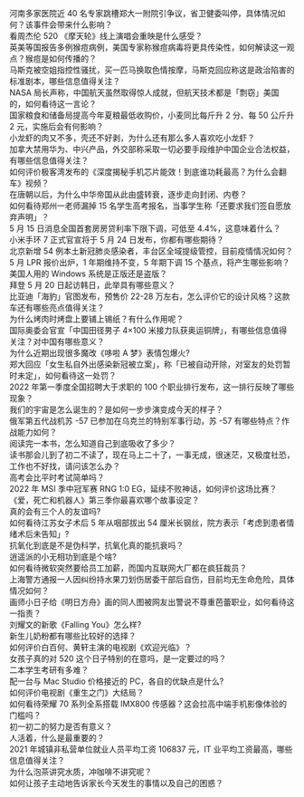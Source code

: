 河南多家医院近 40 名专家跳槽郑大一附院引争议，省卫健委叫停，具体情况如何？该事件会带来什么影响？  
看周杰伦 520 《摩天轮》线上演唱会重映是什么感受？  
英美等国报告多例猴痘病例，美国专家称猴痘病毒将更具传染性，如何解读这一观点？猴痘是如何传播的？  
马斯克被空姐指控性骚扰，买一匹马换取色情按摩，马斯克回应称这是政治陷害的标准剧本，哪些信息值得关注？  
NASA 局长声称，中国航天虽然取得惊人成就，但航天技术都是「剽窃」美国的，如何看待这一言论？  
国家粮食和储备局提高今年夏粮最低收购价，小麦同比每斤升 2 分、每 50 公斤升 2 元，实施后会有何影响？  
小龙虾的肉又不多，壳还不好剥，为什么还有那么多人喜欢吃小龙虾？  
加拿大禁用华为、中兴产品，外交部称采取一切必要手段维护中国企业合法权益，有哪些信息值得关注？  
如何评价极客湾发布的《深度揭秘手机芯片能效！到底谁功耗最高？为什么会翻车》视频？  
在唐朝以后，为什么中华帝国从此由盛转衰，逐步走向封闭、内卷？  
如何看待郑州一老师漏掉 15 名学生高考报名，当事学生称「还要求我们签自愿放弃声明」？  
5 月 15 日消息全国首套房房贷利率下限下调，可低至 4.4%，这意味着什么？  
小米手环 7 正式官宣将于 5 月 24 日发布，你都有哪些期待？  
北京新增 54 例本土新冠肺炎感染者，丰台区全域提级管控，目前疫情情况如何？  
5 月 LPR 报价出炉，1 年期维持不变，5 年期下调 15 个基点，将产生哪些影响？  
美国人用的 Windows 系统是正版还是盗版？  
拜登 5 月 20 日起访韩日，此举具有哪些意义？  
比亚迪「海豹」官图发布，预售价 22-28 万左右，怎么评价它的设计风格？这款车还有哪些亮点值得关注？  
为什么烤肉时烤盘上要铺上锡纸？有什么作用呢？  
国际奥委会官宣「中国田径男子 4×100 米接力队获奥运铜牌」，有哪些信息值得关注？对中国有哪些意义？  
为什么近期出现很多魔改《哆啦 A 梦》表情包爆火?  
郑大回应「女生私自外出感染新冠被立案」，称「已被自动开除，对室友的处罚暂时未定」，如何看待这一处罚？  
2022 年第一季度全国招聘大于求职的 100 个职业排行发布，这一排行反映了哪些现象？  
我们的宇宙是怎么诞生的？是如何一步步演变成今天的样子？  
俄军第五代战机苏 -57 已参加在乌克兰的特别军事行动，苏 -57 有哪些特点？作战能力如何？  
阅读完一本书，怎么知道自己到底吸收了多少？  
读书那会儿到了初二不读了，现在马上二十了，一事无成，很迷茫，又极度社恐，工作也不好找，请问该怎么办？  
高考会比平时考试简单吗？  
2022 年 MSI 季中冠军赛 RNG 1:0 EG，延续不败神话，如何评价这场比赛？  
《爱，死亡和机器人》第三季你最喜欢哪个故事设定？  
真的会有三个人的友谊吗?  
如何看待江苏女子术后 5 年从咽部拔出 54 厘米长钢丝，院方表示「考虑到患者情绪术后未告知」?  
抗氧化到底是不是伪科学，抗氧化真的能抗衰吗？  
逍遥派的小无相功到底是个啥?  
如何看待微软突然要给员工加薪，而国内互联网大厂都在疯狂裁员？  
上海警方通报一人因纠纷持水果刀划伤居委干部后自伤，目前均无生命危险，具体情况如何？  
画师小日子给《明日方舟》画的同人图被网友出警说不尊重芭蕾职业，如何看待这一指责？  
刘耀文的新歌《Falling You》怎么样?  
新生儿奶粉都有哪些比较好的选择？  
如何评价白百何、黄轩主演的电视剧《欢迎光临》？  
女孩子真的对 520 这个日子特别的在意吗，是一定要过的吗？  
二本学生考研有多难？  
配一台与 Mac Studio 价格接近的 PC，各自的优缺点是什么?  
如何评价电视剧《重生之门》大结局？  
如何看待荣耀 70 系列全系搭载 IMX800 传感器？这会拉高中端手机影像体验的门槛吗？  
初一初二的努力是否有意义？  
人活着，什么是最重要的？  
2021 年城镇非私营单位就业人员平均工资 106837 元，IT 业平均工资最高，哪些信息值得关注？  
为什么泡茶讲究水质，冲咖啡不讲究呢？  
如何让孩子主动地告诉家长今天发生的事情以及自己的困惑？  

